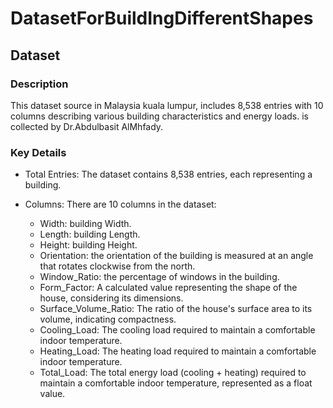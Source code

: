 # DatasetForBuildIngDifferentShapes

## Dataset

### Description
This dataset source in Malaysia kuala lumpur, includes 8,538 entries with 10 columns describing various building characteristics and energy loads. is collected by Dr.Abdulbasit AlMhfady.

### Key Details

- Total Entries: The dataset contains 8,538 entries, each representing a building.
  
- Columns: There are 10 columns in the dataset:
  - Width: building Width.
  - Length: building Length.
  - Height: building Height.
  - Orientation: the orientation of the building is measured at an angle that rotates clockwise from the north.
  - Window_Ratio: the percentage of windows in the building.
  - Form_Factor: A calculated value representing the shape of the house, considering its dimensions.
  - Surface_Volume_Ratio: The ratio of the house's surface area to its volume, indicating compactness.
  - Cooling_Load: The cooling load required to maintain a comfortable indoor temperature.
  - Heating_Load: The heating load required to maintain a comfortable indoor temperature.
  - Total_Load: The total energy load (cooling + heating) required to maintain a comfortable indoor temperature, represented as a float value.

